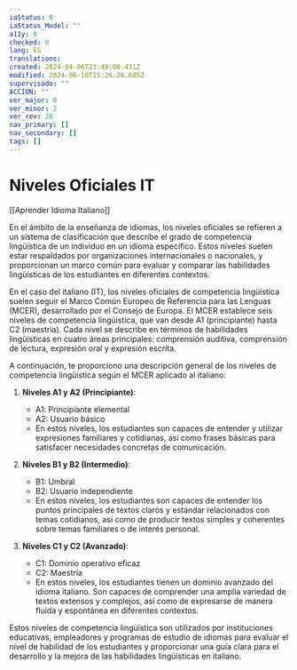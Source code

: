 ```yaml
---
iaStatus: 0
iaStatus_Model: ""
a11y: 0
checked: 0
lang: ES
translations: 
created: 2024-04-06T23:49:00.431Z
modified: 2024-06-10T15:26:26.605Z
supervisado: ""
ACCION: ""
ver_major: 0
ver_minor: 2
ver_rev: 26
nav_primary: []
nav_secondary: []
tags: []
---
```

# Niveles Oficiales IT

[[Aprender Idioma Italiano]]

En el ámbito de la enseñanza de idiomas, los niveles oficiales se refieren a un sistema de clasificación que describe el grado de competencia lingüística de un individuo en un idioma específico. Estos niveles suelen estar respaldados por organizaciones internacionales o nacionales, y proporcionan un marco común para evaluar y comparar las habilidades lingüísticas de los estudiantes en diferentes contextos.

En el caso del italiano (IT), los niveles oficiales de competencia lingüística suelen seguir el Marco Común Europeo de Referencia para las Lenguas (MCER), desarrollado por el Consejo de Europa. El MCER establece seis niveles de competencia lingüística, que van desde A1 (principiante) hasta C2 (maestría). Cada nivel se describe en términos de habilidades lingüísticas en cuatro áreas principales: comprensión auditiva, comprensión de lectura, expresión oral y expresión escrita.

A continuación, te proporciono una descripción general de los niveles de competencia lingüística según el MCER aplicado al italiano:

1. **Niveles A1 y A2 (Principiante)**:
   - A1: Principiante elemental
   - A2: Usuario básico
   - En estos niveles, los estudiantes son capaces de entender y utilizar expresiones familiares y cotidianas, así como frases básicas para satisfacer necesidades concretas de comunicación.

2. **Niveles B1 y B2 (Intermedio)**:
   - B1: Umbral
   - B2: Usuario independiente
   - En estos niveles, los estudiantes son capaces de entender los puntos principales de textos claros y estándar relacionados con temas cotidianos, así como de producir textos simples y coherentes sobre temas familiares o de interés personal.

3. **Niveles C1 y C2 (Avanzado)**:
   - C1: Dominio operativo eficaz
   - C2: Maestría
   - En estos niveles, los estudiantes tienen un dominio avanzado del idioma italiano. Son capaces de comprender una amplia variedad de textos extensos y complejos, así como de expresarse de manera fluida y espontánea en diferentes contextos.

Estos niveles de competencia lingüística son utilizados por instituciones educativas, empleadores y programas de estudio de idiomas para evaluar el nivel de habilidad de los estudiantes y proporcionar una guía clara para el desarrollo y la mejora de las habilidades lingüísticas en italiano.